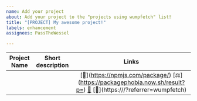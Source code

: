 ```yaml
---
name: Add your project
about: Add your project to the "projects using wumpfetch" list!
title: "[PROJECT] My awesome project!"
labels: enhancement
assignees: PassTheWessel

---
```


<!--
 Remove "[👾](https://<SITE HERE>/?referrer=wumpfetch)" if you don't  have a website
 Remove "[🔩](https://npmjs.com/package/<NAME HERE>)" and 
 		"[⚖](https://packagephobia.now.sh/result?p=<NAME HERE>)" if your project isn't a NPM package
-->

| Project Name | Short description | Links
|----------|----------|:-------------:
| <NAME HERE> | <DESCRIPTION HERE> | [🔩](https://npmjs.com/package/<NAME HERE>) [⚖](https://packagephobia.now.sh/result?p=<NAME HERE>) [📂](https://github.com/DiscordBoats/boats.js) [👾](https://<SITE HERE>/?referrer=wumpfetch)
